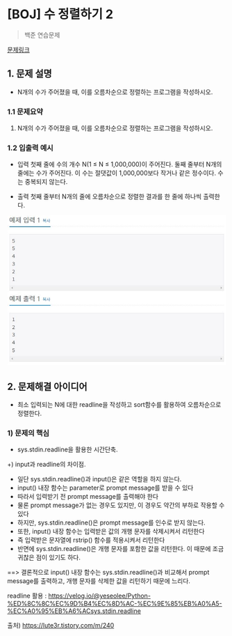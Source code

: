 # [BOJ] 수 정렬하기 2

> 백준 연습문제

[문제링크](https://www.acmicpc.net/problem/2751)

## 1. 문제 설명
- N개의 수가 주어졌을 때, 이를 오름차순으로 정렬하는 프로그램을 작성하시오.



### 1.1 문제요약

1. N개의 수가 주어졌을 때, 이를 오름차순으로 정렬하는 프로그램을 작성하시오.

### 1.2 입출력 예시

- 입력
  첫째 줄에 수의 개수 N(1 ≤ N ≤ 1,000,000)이 주어진다. 둘째 줄부터 N개의 줄에는 수가 주어진다. 이 수는 절댓값이 1,000,000보다 작거나 같은 정수이다. 수는 중복되지 않는다.
  
- 출력
  첫째 줄부터 N개의 줄에 오름차순으로 정렬한 결과를 한 줄에 하나씩 출력한다.

<img src='입출력 예시.jpg'>

## 2. 문제해결 아이디어
- 최소 입력되는 N에 대한 readline을 작성하고 sort함수를 활용하여 오름차순으로 정렬한다.


### 1) 문제의 핵심
- sys.stdin.readline을 활용한 시간단축.



+) input과 readline의 차이점.
 - 일단 sys.stdin.readline()과 input()은 같은 역할을 하지 않는다.
 - input() 내장 함수는 parameter로 prompt message를 받을 수 있다
 - 따라서 입력받기 전 prompt message를 출력해야 한다
 - 물론 prompt message가 없는 경우도 있지만, 이 경우도 약간의 부하로 작용할 수 있다
 - 하지만, sys.stdin.readline()은 prompt message를 인수로 받지 않는다.
 - 또한, input() 내장 함수는 입력받은 값의 개행 문자를 삭제시켜서 리턴한다
 - 즉 입력받은 문자열에 rstrip() 함수를 적용시켜서 리턴한다
 - 반면에 sys.stdin.readline()은 개행 문자를 포함한 값을 리턴한다. 이 때문에 조금 귀찮은 점이 있기도 하다.


  ==> 결론적으로 input() 내장 함수는 sys.stdin.readline()과 비교해서 prompt message를 출력하고, 개행 문자를 삭제한 값을 리턴하기 때문에 느리다.


readline 활용 : https://velog.io/@yeseolee/Python-%ED%8C%8C%EC%9D%B4%EC%8D%AC-%EC%9E%85%EB%A0%A5-%EC%A0%95%EB%A6%ACsys.stdin.readline

출처) https://lute3r.tistory.com/m/240
